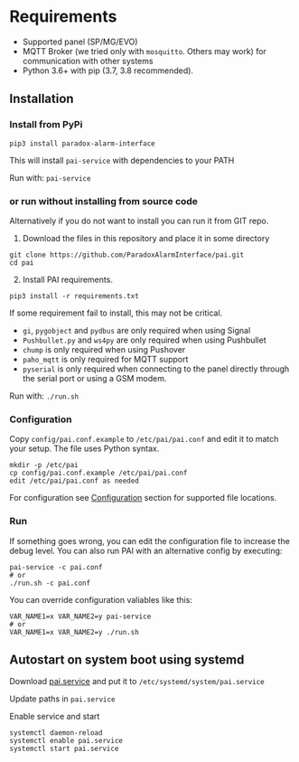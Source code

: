 # Requirements
- Supported panel (SP/MG/EVO)
- MQTT Broker (we tried only with `mosquitto`. Others may work) for communication with other systems
- Python 3.6+ with pip (3.7, 3.8 recommended).

## Installation
### Install from PyPi
```
pip3 install paradox-alarm-interface
```

This will install `pai-service` with dependencies to your PATH

Run with: `pai-service`

### or run without installing from source code
Alternatively if you do not want to install you can run it from GIT repo.

1.  Download the files in this repository and place it in some directory
```
git clone https://github.com/ParadoxAlarmInterface/pai.git
cd pai
```
2. Install PAI requirements.
```
pip3 install -r requirements.txt
```

If some requirement fail to install, this may not be critical.
* ```gi```, ```pygobject``` and ```pydbus``` are only required when using Signal
* ```Pushbullet.py``` and ```ws4py``` are only required when using Pushbullet
* ```chump``` is only required when using Pushover
* ```paho_mqtt``` is only required for MQTT support
* ```pyserial``` is only required when connecting to the panel directly through the serial port or using a GSM modem.

Run with: `./run.sh`

### Configuration

Copy ```config/pai.conf.example``` to ```/etc/pai/pai.conf``` and edit it to match your setup. The file uses Python syntax.
```
mkdir -p /etc/pai
cp config/pai.conf.example /etc/pai/pai.conf
edit /etc/pai/pai.conf as needed
```

For configuration see [Configuration](./Configuration) section for supported file locations.

### Run
If something goes wrong, you can edit the configuration file to increase the debug level. You can also run PAI with an alternative config by executing:
```
pai-service -c pai.conf
# or
./run.sh -c pai.conf
```

You can override configuration valiables like this:
```
VAR_NAME1=x VAR_NAME2=y pai-service
# or
VAR_NAME1=x VAR_NAME2=y ./run.sh
```

## Autostart on system boot using systemd

Download [pai.service](./pai/systemd/pai.service) and put it to `/etc/systemd/system/pai.service`

Update paths in `pai.service`

Enable service and start
```
systemctl daemon-reload
systemctl enable pai.service
systemctl start pai.service
```
